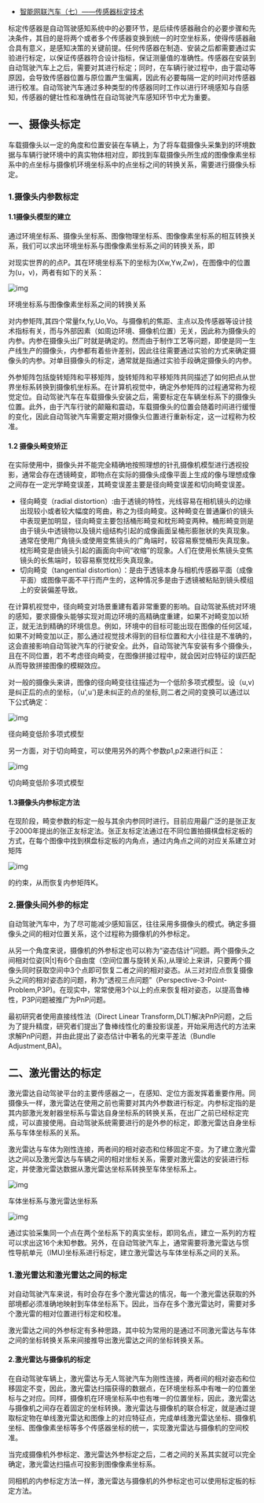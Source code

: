 - [智能网联汽车（七）——传感器标定技术](https://zhuanlan.zhihu.com/p/378246051)

标定传感器是自动驾驶感知系统中的必要环节，是后续传感器融合的必要步骤和先决条件，其目的是将两个或者多个传感器变换到统一的时空坐标系，使得传感器融合具有意义，是感知决策的关键前提。任何传感器在制造、安装之后都需要通过实验进行标定，以保证传感器符合设计指标，保证测量值的准确性。传感器在安装到自动驾驶汽车上之后，需要对其进行标定；同时，在车辆行驶过程中，由于震动等原因，会导致传感器位置与原位置产生偏离，因此有必要每隔一定的时间对传感器进行校准。自动驾驶汽车通过多种类型的传感器同时工作以进行环境感知与自感知，传感器的健壮性和准确性在自动驾驶汽车感知环节中尤为重要。

## 一、摄像头标定

车载摄像头以一定的角度和位置安装在车辆上，为了将车载摄像头采集到的环境数据与车辆行驶环境中的真实物体相对应，即找到车载摄像头所生成的图像像素坐标系中的点坐标与摄像机环境坐标系中的点坐标之间的转换关系，需要进行摄像头标定。

### 1.摄像头内参数标定

#### 1.1摄像头模型的建立 

通过环境坐标系、摄像头坐标系、图像物理坐标系、图像像素坐标系的相互转换关系，我们可以求出环境坐标系与图像像素坐标系之间的转换关系，即

对现实世界的的点P。其在环境坐标系下的坐标为(Xw,Yw,Zw)，在图像中的位置为(u，v)，两者有如下的关系：

![img](https://pic1.zhimg.com/80/v2-f1d7f70b0236596ff3934968dd35c114_720w.jpg)

环境坐标系与图像像素坐标系之间的转换关系

对内参矩阵,其四个常量fx,fy,Uo,Vo。与摄像机的焦距、主点以及传感器等设计技术指标有关，而与外部因素（如周边环境、摄像机位置）无关，因此称为摄像头的内参。内参在摄像头出厂时就是确定的。然而由于制作工艺等问题，即使是同一生产线生产的摄像头，内参都有着些许差别，因此往往需要通过实验的方式来确定摄像头的内参。对单目摄像头的标定，通常就是指通过实验手段确定摄像头的内参。

外参矩阵包括旋转矩阵和平移矩阵，旋转矩阵和平移矩阵共同描述了如何把点从世界坐标系转换到摄像机坐标系。在计算机视觉中，确定外参矩阵的过程通常称为视觉定位。自动驾驶汽车在车载摄像头安装之后，需要标定在车辆坐标系下的摄像头位置。此外，由于汽车行驶的颠簸和震动，车载摄像头的位置会随着时间进行缓慢的变化，因此自动驾驶汽车需要定期对摄像头位置进行重新标定，这一过程称为校准。

#### 1.2 摄像头畸变矫正

在实际使用中，摄像头并不能完全精确地按照理想的针孔摄像机模型进行透视投影，通常会存在透镜畸变，即物点在实际的摄像头成像平面上生成的像与理想成像之间存在一定光学畸变误差，其畸变误差主要是径向畸变误差和切向畸变误差。

- 径向畸变（radial  distortion）:由于透镜的特性，光线容易在相机镜头的边缘出现较小或者较大幅度的弯曲，称之为径向畸变。这种畸变在普通廉价的镜头中表现更加明显，径向畸变主要包括桶形畸变和枕形畸变两种。桶形畸变则是由于镜头中透镜物以及镜片组结构引起的成像画面呈桶形膨胀状的失真现象。通常在使用广角镜头或使用变焦镜头的广角端时，较容易察觉桶形失真现象。枕形畸变是由镜头引起的画面向中间“收缩”的现象。人们在使用长焦镜头变焦镜头的长焦端时，较容易察觉枕形失真现象。
- 切向畸变（tangential distortion）：是由于透镜本身与相机传感器平面（成像平面）或图像平面不平行而产生的，这种情况多是由于透镜被粘贴到镜头模组上的安装偏差导致。

在计算机视觉中，径向畸变对场景重建有着非常重要的影响。自动驾驶系统对环境的感知，要求摄像头能够实现对周边环境的高精确度重建，如果不对畸变加以矫正，就无法到精确的环境信息。例如，环境中的目标可能出现在图像的任何区域，如果不对畸变加以正，那么通过视觉技术得到的目标位置和大小往往是不准确的，这会直接影响自动驾驶汽车的行驶安全。此外，自动驾驶汽车安装有多个摄像头，且在不同位置，若不考虑径向畸变，在图像拼接过程中，就会因对应特征的误匹配从而导致拼接图像的模糊效应。

对一般的摄像头来讲，图像的径向畸变往往描述为一个低阶多项式模型。设（u,v)是纠正后的点的坐标，（u',u')是未纠正的点的坐标,则二者之间的变换可以通过以下公式确定：

![img](https://pic1.zhimg.com/80/v2-0378e77a0ea7f1fa9b48d91cc40a3d10_720w.jpg)

径向畸变低阶多项式模型

另一方面，对于切向畸变，可以使用另外的两个参数p1,p2来进行纠正：

![img](https://pic2.zhimg.com/80/v2-cacd0b07d3d2c7e82bad8496cb905099_720w.jpg)

切向畸变低阶多项式模型

#### 1.3摄像头内参标定方法

在现阶段，畸变参数的标定一般与其余内参同时进行。目前应用最广泛的是张正友于2000年提出的张正友标定法。张正友标定法通过在不同位置拍摄棋盘标定板的方式，在每个图像中找到棋盘标定板的内角点，通过内角点之间的对应关系建立对矩阵

![img](https://pic4.zhimg.com/80/v2-a52836935026901185c2295fde264153_720w.png)

的约束，从而恢复内参矩阵K。

### 2.摄像头间外参的标定

自动驾驶汽车中，为了尽可能减少感知盲区，往往采用多摄像头的模式。确定多摄像头之间的相对位置关系，这个过程称为摄像机的外参标定。

从另一个角度来说，摄像机的外参标定也可以称为“姿态估计”问题。两个摄像头之间相对位姿[R|t]有6个自由度（空间位置与旋转关系),从理论上来讲，只要两个摄像头同时获取空间中3个点即可恢复二者之间的相对姿态。从三对对应点恢复摄像头之间的相对姿态的问题，称为“透视三点问题”（Perspective-3-Point-Problem,P3P)。在现实中，常常使用3个以上的点来恢复相对姿态，以提高鲁棒性，P3P问题被推广为PnP问题。

最初研究者使用直接线性法（Direct Linear  Transform,DLT)解决PnP问题，之后为了提升精度，研究者们提出了鲁棒线性化的重投影误差，开始采用选代的方法来求解PnP问题，并由此提出了姿态估计中著名的光束平差法（Bundle Adjustment,BA)。

## 二、激光雷达的标定

激光雷达自动驾驶平台的主要传感器之一，在感知、定位方面发挥着重要作用。同摄像头一样，激光雷达在使用之前也需要对其内外参数进行标定。内参标定指的是其内部激光发射器坐标系与雷达自身坐标系的转换关系，在出厂之前已经标定完成，可以直接使用。自动驾驶系统需要进行的是外参的标定，即激光雷达自身坐标系与车体坐标系的关系。

激光雷达与车体为刚性连接，两者间的相对姿态和位移固定不变。为了建立激光雷达之间以及激光雷达与车辆之间的相对坐标关系，需要对激光雷达的安装进行标定，并使激光雷达数据从激光雷达坐标系转换至车体坐标系上。

![img](https://pic2.zhimg.com/80/v2-92029484ca78b3eadf8f8796d38a8cb9_720w.jpg)

车体坐标系与激光雷达坐标系

![img](https://pic3.zhimg.com/80/v2-d7e03daa25ebb246defebee870e36242_720w.jpg)

通过实验采集同一个点在两个坐标系下的真实坐标，即同名点，建立一系列的方程可以求出这16个未知参数。另外，在自动驾驶汽车上，通常需要将激光雷达与惯性导航单元（IMU)坐标系进行标定，建立激光雷达与车体坐标系之间的关系。

### 1.激光雷达和激光雷达之间的标定

对自动驾驶汽车来说，有时会存在多个激光雷达的情况，每一个激光雷达获取的外部境都必须准确地映射到车体坐标系下。因此，当存在多个激光雷达时，需要对多个激光雷的相对位置进行标定和校准。

激光雷达之间的外参标定有多种思路，其中较为常用的是通过不同激光雷达与车体之间的坐标转换关系来间接推导出激光雷达之间的坐标转换关系。

#### 2.激光雷达与摄像机的标定

在自动驾驶车辆上，激光雷达与无人驾驶汽车为刚性连接，两者间的相对姿态和位移固定不变，因此，激光雷达扫描获得的数据点，在环境坐标系中有唯一的位置坐标与之对应。同样，摄像机在环境坐标系中也有唯一的位置坐标，因此，激光雷达与摄像机之间存在着固定的坐标转换。激光雷达与摄像机的联合标定，就是通过提取标定物在单线激光雷达和图像上的对应特征点，完成单线激光雷达坐标、摄像机坐标、图像像素坐标等多个传感器坐标的统一，实现激光雷达与摄像机的空间校准。

当完成摄像机外参标定、激光雷达外参标定之后，二者之间的关系其实就可以完全确定，激光雷达扫描点可投影到图像像素坐标系。

同相机的内参标定方法一样，激光雷达与摄像机的外参标定也可以使用标定板的标定方法。
